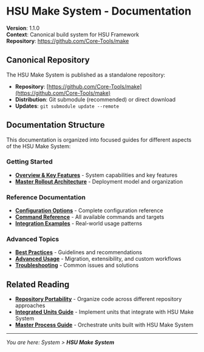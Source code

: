 # HSU Make System - Documentation

**Version**: 1.1.0  
**Context**: Canonical build system for HSU Framework  
**Repository**: https://github.com/Core-Tools/make

## **Canonical Repository**

The HSU Make System is published as a standalone repository:
- **Repository**: [https://github.com/Core-Tools/make](https://github.com/Core-Tools/make)
- **Distribution**: Git submodule (recommended) or direct download
- **Updates**: `git submodule update --remote`

## **Documentation Structure**

This documentation is organized into focused guides for different aspects of the HSU Make System:

### **Getting Started**
- **[Overview & Key Features](overview.md)** - System capabilities and key features
- **[Master Rollout Architecture](master-rollout.md)** - Deployment model and organization

### **Reference Documentation**
- **[Configuration Options](configuration.md)** - Complete configuration reference
- **[Command Reference](commands.md)** - All available commands and targets
- **[Integration Examples](examples.md)** - Real-world usage patterns

### **Advanced Topics**
- **[Best Practices](best-practices.md)** - Guidelines and recommendations
- **[Advanced Usage](advanced.md)** - Migration, extensibility, and custom workflows
- **[Troubleshooting](troubleshooting.md)** - Common issues and solutions

## Related Reading

- **[Repository Portability](../../repositories/index.md)** - Organize code across different repository approaches
- **[Integrated Units Guide](../units/integrated/index.md)** - Implement units that integrate with HSU Make System
- **[Master Process Guide](../master/index.md)** - Orchestrate units built with HSU Make System

---

*You are here: System > **HSU Make System***
